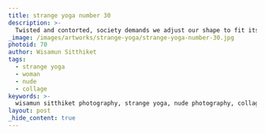 ```yaml
---
title: strange yoga number 30
description: >-
  Twisted and contorted, society demands we adjust our shape to fit its image. This is the Strange Yoga collection by Wisamun Sitthiket.
_image: /images/artworks/strange-yoga/strange-yoga-number-30.jpg
photoid: 70
author: Wisamun Sitthiket
tags:
  - strange yoga
  - woman
  - nude
  - collage
keywords: >-
  wisamun sitthiket photography, strange yoga, nude photography, collage, woman
layout: post
_hide_content: true
---
```

